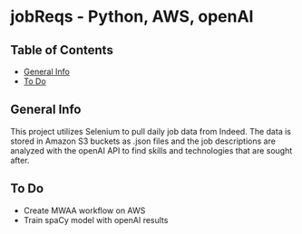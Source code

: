 # jobReqs - Python, AWS, openAI

## Table of Contents
* [General Info](#general-info)
* [To Do](#to-do)

## General Info
This project utilizes Selenium to pull daily job data from Indeed.  The data is stored in Amazon S3 buckets as .json files and the job descriptions are analyzed with the openAI API to find skills and technologies that are sought after.

## To Do
- Create MWAA workflow on AWS
- Train spaCy model with openAI results
 
